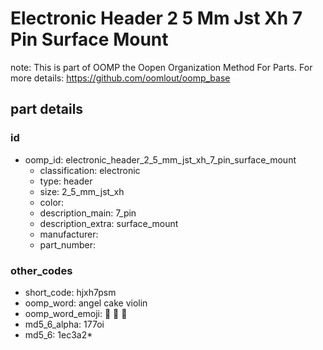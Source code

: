 # Electronic Header 2 5 Mm Jst Xh 7 Pin Surface Mount  

note: This is part of OOMP the Oopen Organization Method For Parts. For more details: https://github.com/oomlout/oomp_base

##  part details





### id
* oomp_id: electronic_header_2_5_mm_jst_xh_7_pin_surface_mount
  * classification: electronic
  * type: header
  * size: 2_5_mm_jst_xh
  * color: 
  * description_main: 7_pin
  * description_extra: surface_mount
  * manufacturer: 
  * part_number: 

### other_codes
* short_code: hjxh7psm
* oomp_word: angel cake violin
* oomp_word_emoji: :angel: :cake: :violin:
* md5_6_alpha: 177oi
* md5_6: 1ec3a2* 